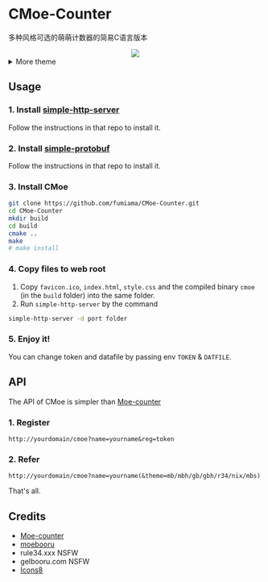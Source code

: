 # CMoe-Counter

多种风格可选的萌萌计数器的简易C语言版本

<div align=center> <a href="#"> <img src="https://counter.seku.su/cmoe?name=cmoe&theme=gb" /> </a> </div>

<details>
<summary>More theme</summary>

##### moebooru(mb)
![moebooru](https://counter.seku.su/cmoe?name=demo&theme=mb)

##### rule34(r34)
![Rule34](https://counter.seku.su/cmoe?name=demo&theme=r34)

##### rule34-big(r3b)
![Rule34](https://counter.seku.su/cmoe?name=demo&theme=r3b)

##### gelbooru(gb)
![Gelbooru](https://counter.seku.su/cmoe?name=demo&theme=gb)

##### nixie(nix)
![Nixie Tube](https://counter.seku.su/cmoe?name=demo&theme=nix)

##### mobius(mbs)
![Nixie Tube](https://counter.seku.su/cmoe?name=demo&theme=mbs)

</details>

## Usage
### 1. Install [simple-http-server](https://github.com/fumiama/simple-http-server)
Follow the instructions in that repo to install it.
### 2. Install [simple-protobuf](https://github.com/fumiama/simple-protobuf)
Follow the instructions in that repo to install it.
### 3. Install CMoe
```bash
git clone https://github.com/fumiama/CMoe-Counter.git
cd CMoe-Counter
mkdir build
cd build
cmake ..
make
# make install
```
### 4. Copy files to web root
1. Copy `favicon.ico`, `index.html`, `style.css` and the compiled binary `cmoe` (in the `build` folder) into the same folder.
2. Run `simple-http-server` by the command
```bash
simple-http-server -d port folder
```
### 5. Enjoy it!
You can change token and datafile by passing env `TOKEN` & `DATFILE`.

## API
The API of CMoe is simpler than [Moe-counter](https://github.com/journey-ad/Moe-counter)
### 1. Register
```
http://yourdomain/cmoe?name=yourname&reg=token
```
### 2. Refer
```
http://yourdomain/cmoe?name=yourname(&theme=mb/mbh/gb/gbh/r34/nix/mbs)
```
That's all.
## Credits
*   [Moe-counter](https://github.com/journey-ad/Moe-counter)
*   [moebooru](https://github.com/moebooru/moebooru)
*   rule34.xxx NSFW
*   gelbooru.com NSFW
*   [Icons8](https://icons8.com/icons/set/star)
